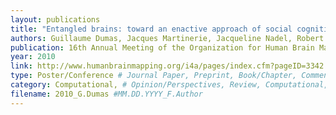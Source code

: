 ```yaml
---
layout: publications
title: "Entangled brains: toward an enactive approach of social cognition through hyperscanning"
authors: Guillaume Dumas, Jacques Martinerie, Jacqueline Nadel, Robert Soussignan, Mario Chavez, Line Garnero
publication: 16th Annual Meeting of the Organization for Human Brain Mapping
year: 2010
link: http://www.humanbrainmapping.org/i4a/pages/index.cfm?pageID=3342
type: Poster/Conference # Journal Paper, Preprint, Book/Chapter, Comment, Poster/Conference
category: Computational, # Opinion/Perspectives, Review, Computational, Social Cognitive and Affective Neuroscience, Experimental
filename: 2010_G.Dumas #MM.DD.YYYY_F.Author
---
```

